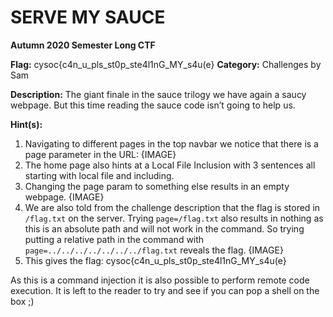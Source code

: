 # SERVE MY SAUCE
**Autumn 2020 Semester Long CTF**

**Flag:** cysoc{c4n_u_pls_st0p_ste4l1nG_MY_s4u(e}
**Category:** Challenges by Sam

**Description:** The giant finale in the sauce trilogy we have again a saucy webpage. But this time reading the sauce code isn’t going to help us.

**Hint(s):** 

1. Navigating to different pages in the top navbar we notice that there is a page parameter in the URL: {IMAGE}
2. The home page also hints at a Local File Inclusion with 3 sentences all starting with local file and including.
3. Changing the page param to something else results in an empty webpage. {IMAGE}
4. We are also told from the challenge description that the flag is stored in `/flag.txt` on the server. Trying `page=/flag.txt` also results in nothing as this is an absolute path and will not work in the command. So trying putting a relative path in the command with `page=../../../../../../../flag.txt` reveals the flag. {IMAGE}
5. This gives the flag: cysoc{c4n_u_pls_st0p_ste4l1nG_MY_s4u(e}

As this is a command injection it is also possible to perform remote code execution. It is left to the reader to try and see if you can pop a shell on the box ;)

